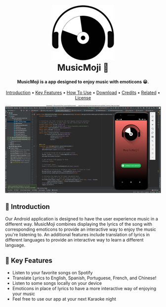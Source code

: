 
<h1 align="center">
  <br>
  <img src="https://github.com/justinkwan20/MusicMoji/blob/master/recordHeadphones.png" width="200"></a>
  <br>
  MusicMoji 🎵
  <br>
</h1>

<h4 align="center">MusicMoji is a app designed to enjoy music with emoticons 😀.</h4>

<p align="center">
  <a href="#Introduction">Introduction</a> •
  <a href="#key-features">Key Features</a> •
  <a href="#how-to-use">How To Use</a> •
  <a href="#download">Download</a> •
  <a href="#credits">Credits</a> •
  <a href="#related">Related</a> •
  <a href="#license">License</a>
</p>

![screenshot](https://github.com/justinkwan20/MusicMoji/blob/master/MusicMoji.png)

## 👋 Introduction
Our Android application is designed to have the user experience music in a different way. MusicMoji combines displaying the lyrics of the song with corresponding emoticons to provide an interactive way to enjoy the music you're listening to. An additional features include translation of lyrics in different languages to provide an interactive way to learn a different language.
## 🔑 Key Features

* Listen to your favorite songs on Spotify
* Translate Lyrics to English, Spanish, Portuguese, French, and Chinese!
* Listen to some songs locally on your device
* Emoticons in place of lyrics to have a more interactive way of enjoying your music
* Feel free to use our app at your next Karaoke night

